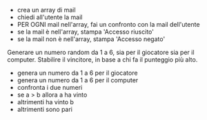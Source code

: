- crea un array di mail
- chiedi all'utente la mail
- PER OGNI mail nell'array, fai un confronto con la mail dell'utente
- se la mail è nell'array, stampa 'Accesso riuscito'
- se la mail non è nell'array, stampa 'Accesso negato'

Generare un numero random da 1 a 6, sia per il giocatore sia per il computer.
Stabilire il vincitore, in base a chi fa il punteggio più alto.

- genera un numero da 1 a 6 per il giocatore
- genera un numero da 1 a 6 per il computer 
- confronta i due numeri 
- se a > b allora a ha vinto 
- altrimenti ha vinto b 
- altrimenti sono pari 
